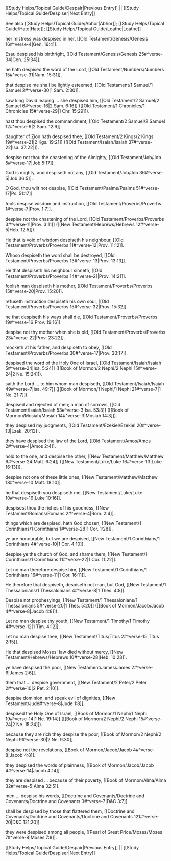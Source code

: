 [[Study Helps/Topical Guide/Despair|Previous Entry]]  ||  [[Study Helps/Topical Guide/Despiser|Next Entry]]

 See also [[Study Helps/Topical Guide/Abhor|Abhor]]; [[Study Helps/Topical Guide/Hate|Hate]]; [[Study Helps/Topical Guide/Loathe|Loathe]]

 her mistress was despised in her, [[Old Testament/Genesis/Genesis 16#^verse-4|Gen. 16:4]].

 Esau despised his birthright, [[Old Testament/Genesis/Genesis 25#^verse-34|Gen. 25:34]].

 he hath despised the word of the Lord, [[Old Testament/Numbers/Numbers 15#^verse-31|Num. 15:31]].

 that despise me shall be lightly esteemed, [[Old Testament/1 Samuel/1 Samuel 2#^verse-30|1 Sam. 2:30]].

 saw king David leaping ... she despised him, [[Old Testament/2 Samuel/2 Samuel 6#^verse-16|2 Sam. 6:16]] ([[Old Testament/1 Chronicles/1 Chronicles 15#^verse-29|1 Chr. 15:29]]).

 hast thou despised the commandment, [[Old Testament/2 Samuel/2 Samuel 12#^verse-9|2 Sam. 12:9]].

 daughter of Zion hath despised thee, [[Old Testament/2 Kings/2 Kings 19#^verse-21|2 Kgs. 19:21]] ([[Old Testament/Isaiah/Isaiah 37#^verse-22|Isa. 37:22]]).

 despise not thou the chastening of the Almighty, [[Old Testament/Job/Job 5#^verse-17|Job 5:17]].

 God is mighty, and despiseth not any, [[Old Testament/Job/Job 36#^verse-5|Job 36:5]].

 O God, thou wilt not despise, [[Old Testament/Psalms/Psalms 51#^verse-17|Ps. 51:17]].

 fools despise wisdom and instruction, [[Old Testament/Proverbs/Proverbs 1#^verse-7|Prov. 1:7]].

 despise not the chastening of the Lord, [[Old Testament/Proverbs/Proverbs 3#^verse-11|Prov. 3:11]] ([[New Testament/Hebrews/Hebrews 12#^verse-5|Heb. 12:5]]).

 He that is void of wisdom despiseth his neighbour, [[Old Testament/Proverbs/Proverbs 11#^verse-12|Prov. 11:12]].

 Whoso despiseth the word shall be destroyed, [[Old Testament/Proverbs/Proverbs 13#^verse-13|Prov. 13:13]].

 He that despiseth his neighbour sinneth, [[Old Testament/Proverbs/Proverbs 14#^verse-21|Prov. 14:21]].

 foolish man despiseth his mother, [[Old Testament/Proverbs/Proverbs 15#^verse-20|Prov. 15:20]].

 refuseth instruction despiseth his own soul, [[Old Testament/Proverbs/Proverbs 15#^verse-32|Prov. 15:32]].

 he that despiseth his ways shall die, [[Old Testament/Proverbs/Proverbs 19#^verse-16|Prov. 19:16]].

 despise not thy mother when she is old, [[Old Testament/Proverbs/Proverbs 23#^verse-22|Prov. 23:22]].

 mocketh at his father, and despiseth to obey, [[Old Testament/Proverbs/Proverbs 30#^verse-17|Prov. 30:17]].

 despised the word of the Holy One of Israel, [[Old Testament/Isaiah/Isaiah 5#^verse-24|Isa. 5:24]] ([[Book of Mormon/2 Nephi/2 Nephi 15#^verse-24|2 Ne. 15:24]]).

 saith the Lord ... to him whom man despiseth, [[Old Testament/Isaiah/Isaiah 49#^verse-7|Isa. 49:7]] ([[Book of Mormon/1 Nephi/1 Nephi 21#^verse-7|1 Ne. 21:7]]).

 despised and rejected of men; a man of sorrows, [[Old Testament/Isaiah/Isaiah 53#^verse-3|Isa. 53:3]] ([[Book of Mormon/Mosiah/Mosiah 14#^verse-3|Mosiah 14:3]]).

 they despised my judgments, [[Old Testament/Ezekiel/Ezekiel 20#^verse-13|Ezek. 20:13]].

 they have despised the law of the Lord, [[Old Testament/Amos/Amos 2#^verse-4|Amos 2:4]].

 hold to the one, and despise the other, [[New Testament/Matthew/Matthew 6#^verse-24|Matt. 6:24]] ([[New Testament/Luke/Luke 16#^verse-13|Luke 16:13]]).

 despise not one of these little ones, [[New Testament/Matthew/Matthew 18#^verse-10|Matt. 18:10]].

 he that despiseth you despiseth me, [[New Testament/Luke/Luke 10#^verse-16|Luke 10:16]].

 despisest thou the riches of his goodness, [[New Testament/Romans/Romans 2#^verse-4|Rom. 2:4]].

 things which are despised, hath God chosen, [[New Testament/1 Corinthians/1 Corinthians 1#^verse-28|1 Cor. 1:28]].

 ye are honourable, but we are despised, [[New Testament/1 Corinthians/1 Corinthians 4#^verse-10|1 Cor. 4:10]].

 despise ye the church of God, and shame them, [[New Testament/1 Corinthians/1 Corinthians 11#^verse-22|1 Cor. 11:22]].

 Let no man therefore despise him, [[New Testament/1 Corinthians/1 Corinthians 16#^verse-11|1 Cor. 16:11]].

 He therefore that despiseth, despiseth not man, but God, [[New Testament/1 Thessalonians/1 Thessalonians 4#^verse-8|1 Thes. 4:8]].

 Despise not prophesyings, [[New Testament/1 Thessalonians/1 Thessalonians 5#^verse-20|1 Thes. 5:20]] ([[Book of Mormon/Jacob/Jacob 4#^verse-8|Jacob 4:8]]).

 Let no man despise thy youth, [[New Testament/1 Timothy/1 Timothy 4#^verse-12|1 Tim. 4:12]].

 Let no man despise thee, [[New Testament/Titus/Titus 2#^verse-15|Titus 2:15]].

 He that despised Moses' law died without mercy, [[New Testament/Hebrews/Hebrews 10#^verse-28|Heb. 10:28]].

 ye have despised the poor, [[New Testament/James/James 2#^verse-6|James 2:6]].

 them that ... despise government, [[New Testament/2 Peter/2 Peter 2#^verse-10|2 Pet. 2:10]].

 despise dominion, and speak evil of dignities, [[New Testament/Jude#^verse-8|Jude 1:8]].

 despised the Holy One of Israel, [[Book of Mormon/1 Nephi/1 Nephi 19#^verse-14|1 Ne. 19:14]] ([[Book of Mormon/2 Nephi/2 Nephi 15#^verse-24|2 Ne. 15:24]]).

 because they are rich they despise the poor, [[Book of Mormon/2 Nephi/2 Nephi 9#^verse-30|2 Ne. 9:30]].

 despise not the revelations, [[Book of Mormon/Jacob/Jacob 4#^verse-8|Jacob 4:8]].

 they despised the words of plainness, [[Book of Mormon/Jacob/Jacob 4#^verse-14|Jacob 4:14]].

 they are despised ... because of their poverty, [[Book of Mormon/Alma/Alma 32#^verse-5|Alma 32:5]].

 men ... despise his words, [[Doctrine and Covenants/Doctrine and Covenants/Doctrine and Covenants 3#^verse-7|D&C 3:7]].

 shall be despised by those that flattered them, [[Doctrine and Covenants/Doctrine and Covenants/Doctrine and Covenants 121#^verse-20|D&C 121:20]].

 they were despised among all people, [[Pearl of Great Price/Moses/Moses 7#^verse-8|Moses 7:8]].

[[Study Helps/Topical Guide/Despair|Previous Entry]]  ||  [[Study Helps/Topical Guide/Despiser|Next Entry]]